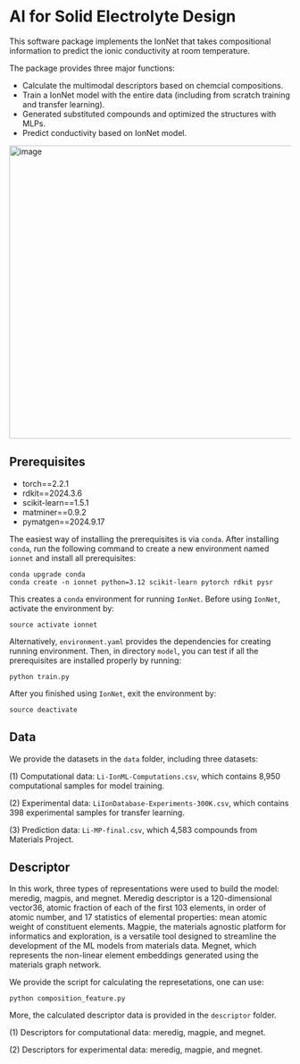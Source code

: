 # AI for Solid Electrolyte Design
This software package implements the IonNet that takes compositional information to predict the ionic conductivity at room temperature.

The package provides three major functions:
* Calculate the multimodal descriptors based on chemcial compositions.
* Train a IonNet model with the entire data (including from scratch training and transfer learning).
* Generated substituted compounds and optimized the structures with MLPs.
* Predict conductivity based on IonNet model.
<img width="1232" height="524" alt="image" src="https://github.com/user-attachments/assets/7d7ea0f9-83f1-48ca-8ded-715c74f3096c" />


## Prerequisites
* torch==2.2.1
* rdkit==2024.3.6
* scikit-learn==1.5.1
* matminer==0.9.2
* pymatgen==2024.9.17


The easiest way of installing the prerequisites is via `conda`. After installing `conda`, run the following command to create a new environment named `ionnet` and install all prerequisites:

    conda upgrade conda
    conda create -n ionnet python=3.12 scikit-learn pytorch rdkit pysr

This creates a `conda` environment for running `IonNet`. Before using `IonNet`, activate the environment by:
    
    source activate ionnet

Alternatively, `environment.yaml` provides the dependencies for creating running environment. Then, in directory `model`, you can test if all the prerequisites are installed properly by running:

    python train.py

After you finished using `IonNet`, exit the environment by:

    source deactivate

## Data
We provide the datasets in the `data` folder, including three datasets:

(1) Computational data: `Li-IonML-Computations.csv`, which contains 8,950 computational samples for model training.

(2) Experimental data: `LiIonDatabase-Experiments-300K.csv`, which contains 398 experimental samples for transfer learning.

(3) Prediction data: `Li-MP-final.csv`, which 4,583 compounds from Materials Project.

## Descriptor
In this work, three types of representations were used to build the model: meredig, magpis, and megnet. Meredig descriptor is a 120-dimensional vector36, atomic fraction of each of the first 103 elements, in order of atomic number, and 17 statistics of elemental properties: mean atomic weight of constituent elements. Magpie, the materials agnostic platform for informatics and exploration, is a versatile tool designed to streamline the development of the ML models from materials data. Megnet, which represents the non-linear element embeddings generated using the materials graph network.

We provide the script for calculating the represetations, one can use:

    python composition_feature.py

More, the calculated descriptor data is provided in the `descriptor` folder.

(1) Descriptors for computational data: meredig, magpie, and megnet.

(2) Descriptors for experimental data: meredig, magpie, and megnet.



